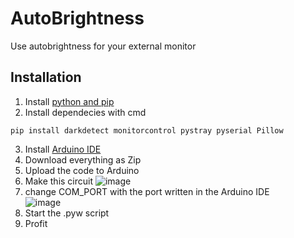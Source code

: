 # AutoBrightness

Use autobrightness for your external monitor

## Installation
 
1. Install [python and pip](https://www.python.org/downloads/)
2. Install dependecies with cmd
```
pip install darkdetect monitorcontrol pystray pyserial Pillow
```
3. Install [Arduino IDE](https://www.arduino.cc/en/software)
4. Download everything as Zip
5. Upload the code to Arduino
6. Make this circuit
    ![image](https://user-images.githubusercontent.com/43409523/188657014-5838862b-248a-429e-8a7c-0b4a65e13ba2.png)
7. change COM_PORT with the port written in the Arduino IDE
    <br>
    ![image](https://user-images.githubusercontent.com/43409523/188657337-1c25b88b-d282-4db6-9dd0-55a419953a10.png)
    <br>
8. Start the .pyw script 
9. Profit
